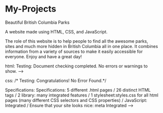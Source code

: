 # My-Projects

Beautiful British Columbia Parks

A website made using HTML, CSS, and JavaScript.

The role of this website is to help people to find all the awesome parks, sites and much more hidden in British Columbia all in one place. 
It combines information from a variety of sources to make it easily accessible for everyone. Enjoy and have a great day!

html: Testing: Document checking completed. No errors or warnings to show. -->

css: /* Testing: Congratulations! No Error Found.*/

Specifications: Specifications: 5 different .html pages / 26 distinct HTML tags / 2 library: many integrated features / 
1 stylesheet:styles.css for all html pages (many different CSS selectors and CSS properties) / JavaScript: Integrated / Ensure that your site looks nice: meta Integrated -->
